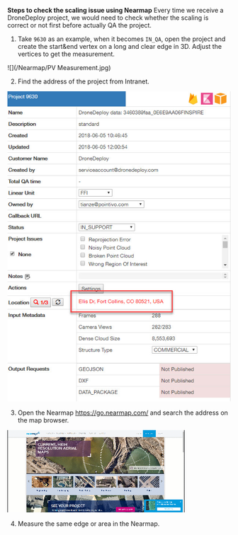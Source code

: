 **Steps to check the scaling issue using Nearmap**
Every time we receive a DroneDeploy project, we would need to check whether the scaling is correct or not first before actually QA the project. 

1. Take `9630` as an example, when it becomes `IN_QA`, open the project and create the start&end vertex on a long and clear edge in 3D. Adjust the vertices to get the measurement.

![](/Nearmap/PV Measurement.jpg)
  
2. Find the address of the project from Intranet.

![](/Nearmap/address.jpg)

3. Open the Nearmap https://go.nearmap.com/ and search the address on the map browser.

![](/Video/Nearmap.gif)

4. Measure the same edge or area in the Nearmap.

